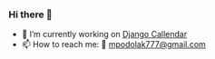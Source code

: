 ### Hi there 👋

- 🔭 I’m currently working on <a href="https://github.com/Tabaszczan/djangoCalendar">Django Callendar</a>
- 📫 How to reach me: 
    📧 <a href="mailto:mpodolak777@gmail.com">mpodolak777@gmail.com</a> 
   
<!--
**Tabaszczan/Tabaszczan** is a ✨ _special_ ✨ repository because its `README.md` (this file) appears on your GitHub profile.

Here are some ideas to get you started:

- 🔭 I’m currently working on ...
- 🌱 I’m currently learning ...
- 👯 I’m looking to collaborate on ...
- 🤔 I’m looking for help with ...
- 💬 Ask me about ...
- 📫 How to reach me: ...
- 😄 Pronouns: ...
- ⚡ Fun fact: ...
-->
